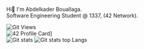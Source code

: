 Hi👋 I'm Abdelkader Bouallaga.<br>
Software Engineering Student @ 1337, (42 Network).

![Git Views](https://komarev.com/ghpvc/?username=abdoubouallaga&color=blueviolet)<br>
![42 Profile Card](https://badge42.herokuapp.com/api/stats/babdelka)]<br>
![Git stats](https://github-readme-stats.vercel.app/api?username=abdoubouallaga&show_icons=true&theme=dark)
![Git stats top Langs](https://github-readme-stats.vercel.app/api/top-langs/?username=abdoubouallaga&show_icons=true&theme=dark)<br>
